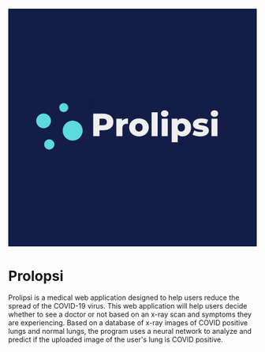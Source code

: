 <p align="center">
  <img src="https://github.com/KevinT02/Covid-Identifier/blob/main/logo.png">
</p>



# Prolopsi
Prolipsi is a medical web application designed to help users reduce the spread of the COVID-19 virus. This web application will help users decide whether to see a doctor or not based on an x-ray scan and symptoms they are experiencing. Based on a database of x-ray images of COVID positive lungs and normal lungs, the program uses a neural network to analyze and predict if the uploaded image of the user's lung is COVID positive.



